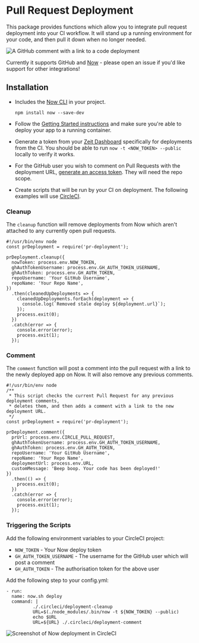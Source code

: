 # Pull Request Deployment

This package provides functions which allow you to integrate pull request deployment into your CI
workflow. It will stand up a running environment for your code, and then pull it down when no longer
needed.

![A GitHub comment with a link to a code deployment](https://i.imgur.com/dYS29r9l.png)

Currently it supports GitHub and [Now](https://zeit.co/now) - please open an issue if you'd like
support for other integrations!

## Installation

- Includes the [Now CLI](https://github.com/zeit/now-cli) in your project.

    `npm install now --save-dev`

- Follow the [Getting Started instructions](https://zeit.co/now#get-started) and make sure you're
able to deploy your app to a running container.

- Generate a token from your [Zeit Dashboard](https://zeit.co/account/tokens) specifically for
deployments from the CI. You should be able to run `now -t <NOW_TOKEN> --public` locally to verify
it works.

- For the GitHub user you wish to comment on Pull Requests with the deployment URL, [generate an
access token](https://help.github.com/articles/creating-a-personal-access-token-for-the-command-line/).
They will need the repo scope.

- Create scripts that will be run by your CI on deployment. The following examples will use
[CircleCI](https://circleci.com/).

### Cleanup

The `cleanup` function will remove deployments from Now which aren't attached to any currently open
pull requests. 

```node
#!/usr/bin/env node
const prDeployment = require('pr-deployment');

prDeployment.cleanup({
  nowToken: process.env.NOW_TOKEN,
  ghAuthTokenUsername: process.env.GH_AUTH_TOKEN_USERNAME,
  ghAuthToken: process.env.GH_AUTH_TOKEN,
  repoUsername: 'Your GitHub Username',
  repoName: 'Your Repo Name',
})
  .then(cleanedUpDeployments => {
    cleanedUpDeployments.forEach(deployment => {
      console.log(`Removed stale deploy ${deployment.url}`);
    });
    process.exit(0);
  })
  .catch(error => {
    console.error(error);
    process.exit(1);
  });
```

### Comment

The `comment` function will post a comment into the pull request with a link to the newly deployed
app on Now. It will also remove any previous comments.

```node
#!/usr/bin/env node
/**
 * This script checks the current Pull Request for any previous deployment comments,
 * deletes them, and then adds a comment with a link to the new deployment URL.
 */
const prDeployment = require('pr-deployment');

prDeployment.comment({
  prUrl: process.env.CIRCLE_PULL_REQUEST,
  ghAuthTokenUsername: process.env.GH_AUTH_TOKEN_USERNAME,
  ghAuthToken: process.env.GH_AUTH_TOKEN,
  repoUsername: 'Your GitHub Username',
  repoName: 'Your Repo Name',
  deploymentUrl: process.env.URL,
  customMessage: 'Beep boop. Your code has been deployed!'
})
  .then(() => {
    process.exit(0);
  })
  .catch(error => {
    console.error(error);
    process.exit(1);
  });
```

### Triggering the Scripts

Add the following environment variables to your CircleCI project:

- `NOW_TOKEN` - Your Now deploy token
- `GH_AUTH_TOKEN_USERNAME` - The username for the GitHub user which will post a comment
- `GH_AUTH_TOKEN` - The authorisation token for the above user

Add the following step to your config.yml:

```
- run:
  name: now.sh deploy
  command: |
          ./.circleci/deployment-cleanup
          URL=$(./node_modules/.bin/now -t ${NOW_TOKEN} --public)
          echo $URL
          URL=${URL} ./.circleci/deployment-comment
```

![Screenshot of Now deployment in CircleCI](https://i.imgur.com/8KA4S2w.png)
